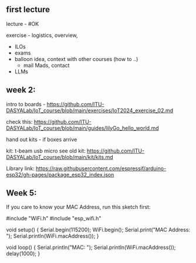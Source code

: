 

## first lecture

lecture - #OK

exercise - logistics, overview, 
  * ILOs
  * exams
  * balloon idea, context with other courses (how to ..)
    * mail Mads, contact  
  * LLMs



## week 2:

intro to boards - https://github.com/ITU-DASYALab/IoT_course/blob/main/exercises/IoT2024_exercise_02.md

check this: https://github.com/ITU-DASYALab/IoT_course/blob/main/guides/lilyGo_hello_world.md


hand out kits - if boxes arrive

kit:
t-beam
usb micro
see old kit: https://github.com/ITU-DASYALab/IoT_course/blob/main/kit/kits.md

Library link: https://raw.githubusercontent.com/espressif/arduino-esp32/gh-pages/package_esp32_index.json


## Week 5: 

If you care to know your MAC Address, run this sketch first: 

#include "WiFi.h"
#include "esp_wifi.h"

void setup() {
    Serial.begin(115200);
    WiFi.begin();
    Serial.print("MAC Address: ");
    Serial.println(WiFi.macAddress());
}

void loop() {
  Serial.println("MAC: ");
  Serial.println(WiFi.macAddress());
  delay(1000);
}
